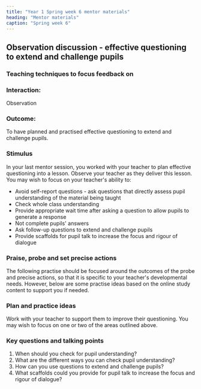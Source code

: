 ```yaml
---
title: "Year 1 Spring week 6 mentor materials"
heading: "Mentor materials"
caption: "Spring week 6"
---
```


## Observation discussion - effective questioning to extend and challenge pupils

### Teaching techniques to focus feedback on

### Interaction:

Observation

### Outcome:

To have planned and practised effective questioning to extend and challenge pupils.

### Stimulus

In your last mentor session, you worked with your teacher to plan effective questioning into a lesson. Observe your teacher as they deliver this lesson. You may wish to focus on your teacher's ability to:

- Avoid self-report questions - ask questions that directly assess pupil understanding of the material being taught
- Check whole class understanding
- Provide appropriate wait time after asking a question to allow pupils to generate a response
- Not complete pupils' answers
- Ask follow-up questions to extend and challenge pupils
- Provide scaffolds for pupil talk to increase the focus and rigour of dialogue

### Praise, probe and set precise actions

The following practise should be focused around the outcomes of the probe and precise actions, so that it is specific to your teacher's developmental needs. However, below are some practise ideas based on the online study content to support you if needed.

### Plan and practice ideas

Work with your teacher to support them to improve their questioning. You may wish to focus on one or two of the areas outlined above.

### Key questions and talking points

1. When should you check for pupil understanding?
2. What are the different ways you can check pupil understanding?
3. How can you use questions to extend and challenge pupils?
4. What scaffolds could you provide for pupil talk to increase the focus and rigour of dialogue?
